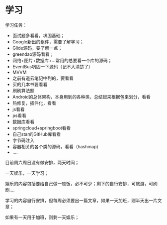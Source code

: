 # 学习

学习任务：

- 面试题多看看，巩固基础；
- Google新出的组件，需要了解学习；
- Glide源码，要了解一点；
- greendao源码看看；
- 网络+图片+数据库+...常用的总要看一个库的源码；
- EventBus巩固一下源码（记不大清楚了）
- MVVM
- 之前有道云笔记中列的，要看看
- 买的几本书要看看
- 刷刷算法题
- Android的总体架构，本身用到的各种类，总结起来根据包来划分，看看
- 热修复，插件化，看看
- js看看
- ps看看
- 数据库看看
- springcloud+springboot看看
- 自己star的GitHub库看看
- 字节码注入
- 容器相关的各个类的源码，看看（hashmap)
- ....



目前周六周日没有做安排，两天时间；

一天娱乐，一天学习；

娱乐的内容包括要给自己做一顿饭，必不可少；剩下的自行安排，可旅游，可刷剧....

学习的内容自行安排，但每周必须要出一篇文章，如果一天加班，则半天出一片文章；



如果有一天用于加班，则剩一天娱乐；

